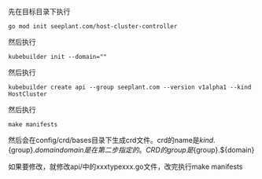 先在目标目录下执行
```shell
go mod init seeplant.com/host-cluster-controller
```
然后执行
```shell
kubebuilder init --domain=""
```
然后执行
```shell
kubebuilder create api --group seeplant.com --version v1alpha1 --kind HostCluster
```
然后执行
```shell
make manifests
```
然后会在config/crd/bases目录下生成crd文件。crd的name是${kind}.${group}.${domain} domain是在第二步指定的。CRD的group是${group}.${domain}
<p>
如果要修改，就修改api/中的xxxtypexxx.go文件，改完执行make manifests
</p>
